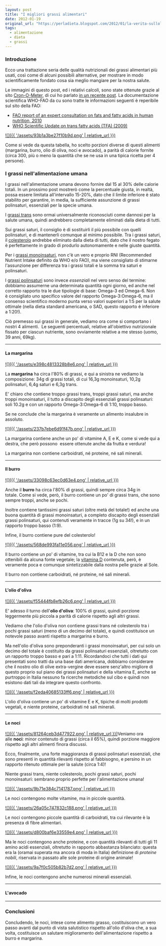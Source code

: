 ```yaml
---
layout: post
title: "I migliori grassi alimentari"
date: 2012-01-19
original_url: "https://perladieta.blogspot.com/2012/01/la-verita-sullolio-doliva.html"
tags:
  - alimentazione
  - dieta
  - grassi
---
```


### Introduzione

Ecco una trattazione seria delle qualità nutrizionali dei grassi alimentari più usati, così come di alcuni possibili alternative, per mostrare in modo scientificamente fondato cosa sia meglio mangiare per la nostra salute.

Le immagini di questo post, ed i relativi calcoli, sono state ottenute grazie al sito [Cron-O-Meter](http://cronometer.com/), di cui ho parlato [in un recente post](http://perladieta.blogspot.com/2012/01/cron-o-meter-power-your-diet-with.html). La documentazione scientifica WHO-FAO da cu sono tratte le informazioni seguenti è reperibile sul sito della FAO:  

* [FAO report of an expert consultation on fats and fatty acids in human nutrition, 2010](http://www.who.int/nutrition/publications/nutrientrequirements/fatsandfattyacids_humannutrition/en/index.html)
* [WHO Scientific Update on trans fatty acids (TFA) (2009)](http://www.who.int/nutrition/publications/nutrientrequirements/scientific_update_TFA/en/index.html)

[![]({{ '/assets/93b1a3be27f10b9d.png' | relative_url }})](https://blogger.googleusercontent.com/img/b/R29vZ2xl/AVvXsEibHgHb1wva2v5XxI1d0TtoWS3MumJ4aB4HXUbDSl4tcrCNsTFa0GKhJuaamSv_Pb70RWQemFPaPYZ2bmVCjhezgWUcDvIrNAR_qHDH_oqi_Cp8rp9DFgO7D90OpftBw0T18VakF6U6EbA/s1600/lipids+contest+new.png)

Come si vede da questa tabella, ho scelto porzioni diverse di questi alimenti (margarina, burro, olio di oliva, noci e avocado), a parità di calorie fornite (circa 300, più o meno la quantità che se ne usa in una tipica ricetta per 4 persone).

### I grassi nell'alimentazione umana

  
I grassi nell'alimentazione umana devono fornire dal 15 al 30% delle calorie totali. In un prossimo post mostrerò come la percentuale giusta, in realtà, possa essere limitata all'intervallo 15-20%, dato che il limite inferiore è stato stabilito per garantire, in media, la sufficiente assunzione di grassi polinsaturi, essenziali per la specie umana.

I [grassi trans](http://it.wikipedia.org/wiki/Grassi_trans) sono ormai universalmente riconosciuti come dannosi per la salute umana, quindi andrebbero completamente eliminati dalla dieta di tutti.

Sui grassi saturi, il consiglio è di sostituirli il più possibile con quelli polinsaturi, e di mantenerli comunque al minimo possibile. Tra i grassi saturi, il [colesterolo](http://it.wikipedia.org/wiki/Colesterolo) andrebbe eliminato dalla dieta di tutti, dato che il nostro fegato è perfettamente in grado di produrlo autonomamente e nelle giuste quantità.

Per i [grassi monoinsaturi](http://it.wikipedia.org/wiki/Grassi_monoinsaturi), non c'è un vero e proprio RNI (Recommended Nutrient Intake definito da WHO e/o FAO), ma viene consigliato di stimarne l'assunzione per differenza tra i grassi totali e la somma tra saturi e polinsaturi.

I [grassi polinsaturi](http://it.wikipedia.org/wiki/Acidi_grassi_essenziali) sono invece *essenziali* nel vero senso del termine: dobbiamo assumerne una determinata quantità ogni giorno, ed anche nel corretto rapporto tra le due tipologie di base: Omega-3 ed Omega-6. Non è consigliato uno specifico valore del rapporto Omega-3:Omega-6, ma il consenso scientifico moderno punta verso valori superiori a 1:5 per la salute ottimale (nella dieta standard americana, o SAD, questo rapporto è inferiore a 1:20!).

  

Ciò premesso sui grassi in generale, vediamo ora come si comportano i nostri 4 alimenti.  Le seguenti percentuali, relative all'obiettivo nutrizionale fissato per ciascun nutriente, sono ovviamente relative a me stesso (uomo, 39 anni, 69kg).

---

#### La margarina

[![]({{ '/assets/e398c4813328b8e6.png' | relative_url }})](https://blogger.googleusercontent.com/img/b/R29vZ2xl/AVvXsEjgAta4gevuao9ezlkI5QJF1dvUqhIJh6Q4abewgQgG66q2Tszyfq-7h_b8H_Sad4nrhf7yVKUTO3TssGkQ9v59uOJSSrpxqyFlCuy8jiouf3DUkiuTXs91EYwnAzMMmjiqX8sk4V7r6ms/s1600/margarine+lipids.png)

La **margarina** ha circa l'80% di grassi, e qui a sinistra ne vediamo la composizione: 34g di grassi totali, di cui 16,3g monoinsaturi, 10,2g polinsaturi, 6,4g saturi e 6,3g trans.

E' chiaro che contiene troppo grassi trans, troppi grassi saturi, ma anche troppi monoinsaturi, il tutto a discapito degli essenziali grassi polinsaturi: soli 10.2g e con un rapporto Omega-3:Omega-6 di 1:10, troppo basso.

Se ne conclude che la margarina è veramente un alimento insalubre in assoluto.

[![]({{ '/assets/237b7ebe6d91f47b.png' | relative_url }})](https://blogger.googleusercontent.com/img/b/R29vZ2xl/AVvXsEjkDHohKAk3lGcAQHm4BzkYDACLpNKMc9GefEVOKIuf-NzRUrgBFdltCQ9I1dnwHZD5ArdF13rHp68wiiZfWDW2nXo7ahkNuEuYdUtuxehzIRRsIv08JYL3i-6x2WzFkN-9_IWxyd3Ft20/s1600/margarine+vitamins.png)

La margarina contiene anche un po' di vitamine A, E e K, come si vede qui a destra, che però possono  essere ottenute anche da frutta e verdura!

La margarina non contiene carboidrati, né proteine, né sali minerali.

  
  
  
  
  
  
  
  


---

#### Il burro

[![]({{ '/assets/33098c63ec0d63e4.png' | relative_url }})](https://blogger.googleusercontent.com/img/b/R29vZ2xl/AVvXsEjSBEkaivUqKDfb7tZhqSSmXgQWiKlImxZcMIfALujlxgBaRdn_c6uRvJ2YNYuCBxfMFUW4pKoANE2WoSkFtGVVo4lBw1JUVzx_SvrbsFxwt1HO3QpCWoVk1qmKdGBkVYZFMLVOBlrNa8k/s1600/butter+lipids.png)

Anche il **burro** ha circa l'80% di grassi, quindi sempre circa 34g in totale. Come si vede, però, il burro contiene un po' di grassi trans, che sono sempre troppi, anche se pochi.

Inoltre contiene tantissimi grassi saturi (oltre metà del totale!) ed anche una buona quantità di grassi monoinsaturi, a completo discapito degli essenziali grassi polinsaturi, qui contenuti veramente in tracce (1g su 34!), e in un rapporto troppo basso (1:9).

Infine, il burro contiene pure del colesterolo!

[![]({{ '/assets/568de993fa11e056.png' | relative_url }})](https://blogger.googleusercontent.com/img/b/R29vZ2xl/AVvXsEgvbdRNEB6_SYQFFcwwZ7HxgF1cpb1uAU8b_c3DQvLDK9sXk9VQNoZbD0mAokuEGlEOFNcGYVeDmlH3KhT2ds8YWMnrOfrP3k92NpkIE4P45Ldaep6Zo4g6z0Q62aqjfV16hDNGNvhG9T0/s1600/butter+vitamins.png)

  

Il burro contiene un po' di vitamine, tra cui la B12 e la D che non sono ottenibili da alcuna fonte vegetale; la [vitamina D](http://perladieta.blogspot.it/2012/06/la-verita-sulla-vitamina-d.html) contenuta, però, è veramente poca e comunque sintetizzabile dalla nostra pelle grazie al Sole.

Il burro non contiene carboidrati, né proteine, né sali minerali.

  
  
  
  
  


---

#### L'olio d'oliva

[![]({{ '/assets/f55444fb8efb26c6.png' | relative_url }})](https://blogger.googleusercontent.com/img/b/R29vZ2xl/AVvXsEjz3-h9ruQ5IP9O6KDDeGbkOJf85ZgF0Tf52sjmHmEfq8Uu67t6-5zYH1Lg8HCiPc7z_0FbLqgXUXcMtOJUMezIzZFayyeBtvK5STDVwobsjCXB2CkTy34Bqsr131bAvEPUIrGLWh1mMuo/s1600/olive+oil+lipids.png)

E' adesso il turno dell'**olio d'oliva**: 100% di grassi, quindi porzione leggermente più piccola a parità di calorie rispetto agli altri grassi.  

Vediamo che l'olio d'oliva non contiene grassi trans né colesterolo tra i pochi grassi saturi (meno di un decimo del totale), e quindi costituisce un notevole passo avanti rispetto a margarina e burro.

Ma nell'olio d'oliva sono preponderanti i grassi monoinsaturi, per cui solo un decimo del totale è costituito da grassi polinsaturi essenziali, oltretutto con un rapporto troppo basso e pari a 1:11. Ricordandoci che tutti i dati qui presentati sono tratti da una base dati americana, dobbiamo considerare che il nostro olio di olive extra-vergine deve essere senz'altro migliore di questo proprio sul piano dei grassi polinsaturi e della vitamina E, anche se purtroppo in Italia nessuno fa ricerche metodiche sul cibo e quindi non esistono dati tali da integrare questo confronto.

[![]({{ '/assets/f2eda40685133ff6.png' | relative_url }})](https://blogger.googleusercontent.com/img/b/R29vZ2xl/AVvXsEgJXL8_lcTcXq9SCAdXPrFpvcQmMc4RhQ4Tn9BLO_8OZZT4d8nklDOwksa9a6F_hJ2NVICxRhyphenhyphen763pflu8X0wv7oRoy_2Y5N-sC9vJOZeiC2AhwkYWzwVXosQcC_FKWguqM-uYobkMbAmE/s1600/olive+oil+vitamins.png)

L'olio d'oliva contiene un po' di vitamine E e K, tipiche di molti prodotti vegetali, e niente proteine, carboidrati né sali minerali.

  
  
  
  
  
  
  
  
  
  
  


---

#### Le noci

[![]({{ '/assets/81264ceb3d477922.png' | relative_url }})](https://blogger.googleusercontent.com/img/b/R29vZ2xl/AVvXsEjaRPrJyJe_ZVNOzwtnd-lbSSlWIzyr0psLQ8FvG62KiHbjgly3Trs3K5yI2m6VZ6MS5ob1_ImCoptp9D-rgDhXnhdq2aTz7VOorqlU_1_RSqnwkzjMfO8d-OG_gxTe5-6MynC3TTFOvpk/s1600/walnuts+lipids.png)Veniamo ora alle **noci**: minor contenuto di grassi (circa il 65%), quindi porzione maggiore rispetto agli altri alimenti finora discussi.

Ecco, finalmente, una forte maggioranza di grassi polinsaturi essenziali, che sono presenti in quantità rilevanti rispetto al fabbisogno, e persino in un rapporto ritenuto ottimale per la salute (circa 1:4)!

Niente grassi trans, niente colesterolo, pochi grassi saturi, pochi monoinsaturi: sembrano proprio perfette per l'alimentazione umana!

[![]({{ '/assets/9b71e384c7141787.png' | relative_url }})](https://blogger.googleusercontent.com/img/b/R29vZ2xl/AVvXsEgzXP1b1QOPUeQ90w_uouFCwpejCf-eXdVFJJt_AdAVCwoQfV72qfcvKd4G1Lt8TfCKSKaam3Uill5R7Z-07tQrY3Q1vGNuyqL3QRFFJBOQhLJNNQ_DkZV1fdUwERiKoQBid6LSQ4g-dXo/s1600/walnuts+vitamins.png)

  

Le noci contengono molte vitamine, ma in piccole quantità.

[![]({{ '/assets/26a05c747832c188.png' | relative_url }})](https://blogger.googleusercontent.com/img/b/R29vZ2xl/AVvXsEhNFaDsYEtp2JnmPfJC77VtkxjvxFzD_34IgCaDQbEK_YEvFnTanhMtvbqxlrbksYYC0uUwKtc9bphCuC8uKpZ86vDQ_aycmwbUeQ0tsAA12IJSKg8gPJVWvB04bobEJr05UDxCAA90ROQ/s1600/walnuts+carbs.png)

  

Le noci contengono piccole quantità di carboidrati, tra cui rilevante è la presenza di fibre alimentari.

  
  
  
  

[![]({{ '/assets/d800baf6e33559e4.png' | relative_url }})](https://blogger.googleusercontent.com/img/b/R29vZ2xl/AVvXsEiD3JRAkwk_T7BcDF2cNsgEfjGVeRUpl3bljBgFFbE_01d7K1l6qjU8iqPKfZGHopbPmNkiknUvqIyglh-bK5y5xxannwDAC62IBUDryx55wnkKrNFHZy_uP494-w9HpJoTTT-kuEgzPRM/s1600/walnuts+proteins.png)

  

Ma le noci contengono anche proteine, e con quantità rilevanti di tutti gli 11 amino acidi essenziali, oltretutto in rapporto abbastanza bilanciato: questa era la (oramai superata ma ancora di moda in Italia) definizione di *proteine nobili*, riservata in passato alle sole proteine di origine animale!

  
  
  
  
  
  
  
[![]({{ '/assets/9a7f0c505b82b7d2.png' | relative_url }})](https://blogger.googleusercontent.com/img/b/R29vZ2xl/AVvXsEii94gvHr0I1tLCpuCxmFyPa5TZ67zV3SJ46WcQ2EVVTudETOMICKXf0YTP5FnV_PBYJ97tLP2vco_0vFG5Fi2y5XDUBFJRtXb9kcT-HOl2boNbH46sUtALQbWn18uVn_9fjZuxMzmyllg/s1600/walnuts+minerals.png)  
  
  

Infine, le noci contengono anche numerosi minerali essenziali.

  
  
  
  
  
  
  
  


---

#### L'avocado

  
  
  
  
  
  
  


---

### Conclusioni

Concludendo, le noci, intese come alimento grasso, costituiscono un vero passo avanti dal punto di vista salutistico rispetto all'olio d'oliva che, a sua volta, costituisce un salutare miglioramento dell'alimentazione rispetto a burro e margarina.
